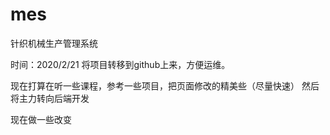 # mes
针织机械生产管理系统

时间：2020/2/21
将项目转移到github上来，方便运维。

现在打算在听一些课程，参考一些项目，把页面修改的精美些（尽量快速）
然后将主力转向后端开发


现在做一些改变
